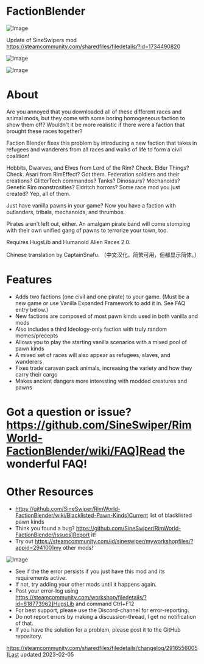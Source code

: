 # FactionBlender

![Image](https://i.imgur.com/buuPQel.png)

Update of SineSwipers mod
https://steamcommunity.com/sharedfiles/filedetails/?id=1734490820

![Image](https://i.imgur.com/CN9Rs5X.png)

	
![Image](https://i.imgur.com/Z4GOv8H.png)

# About

Are you annoyed that you downloaded all of these different races and animal mods, but they come with some boring homogeneous faction to show them off?  Wouldn't it be more realistic if there were a faction that brought these races together?

Faction Blender fixes this problem by introducing a new faction that takes in refugees and wanderers from all races and walks of life to form a civil coalition!

Hobbits, Dwarves, and Elves from Lord of the Rim?  Check.  Elder Things?  Check.  Asari from RimEffect?  Got them.  Federation soldiers and their creations?  GlitterTech commandos?  Tanks?  Dinosaurs?  Mechanoids?  Genetic Rim monstrosities?  Eldritch horrors?  Some race mod you just created?  Yep, all of them.

Just have vanilla pawns in your game?  Now you have a faction with outlanders, tribals, mechanoids, and thrumbos.

Pirates aren't left out, either.  An amalgam pirate band will come stomping with their own unified gang of pawns to terrorize your town, too.

Requires HugsLib and Humanoid Alien Races 2.0.

Chinese translation by CaptainSnafu. （中文汉化，简繁可用，但都显示简体。）

# Features


-  Adds two factions (one civil and one pirate) to your game.  (Must be a new game or use Vanilla Expanded Framework to add it in.  See FAQ entry below.)
-  New factions are composed of most pawn kinds used in both vanilla and mods
-  Also includes a third Ideology-only faction with truly random memes/precepts
-  Allows you to play the starting vanilla scenarios with a mixed pool of pawn kinds
-  A mixed set of races will also appear as refugees, slaves, and wanderers
-  Fixes trade caravan pack animals, increasing the variety and how they carry their cargo
-  Makes ancient dangers more interesting with modded creatures and pawns


# Got a question or issue?  https://github.com/SineSwiper/RimWorld-FactionBlender/wiki/FAQ]Read the wonderful FAQ!


# Other Resources


-  https://github.com/SineSwiper/RimWorld-FactionBlender/wiki/Blacklisted-Pawn-Kinds]Current list of blacklisted pawn kinds
-  Think you found a bug?  https://github.com/SineSwiper/RimWorld-FactionBlender/issues]Report it!
-  Try out https://steamcommunity.com/id/sineswiper/myworkshopfiles/?appid=294100]my other mods!

	
![Image](https://i.imgur.com/PwoNOj4.png)



-  See if the the error persists if you just have this mod and its requirements active.
-  If not, try adding your other mods until it happens again.
-  Post your error-log using https://steamcommunity.com/workshop/filedetails/?id=818773962]HugsLib and command Ctrl+F12
-  For best support, please use the Discord-channel for error-reporting.
-  Do not report errors by making a discussion-thread, I get no notification of that.
-  If you have the solution for a problem, please post it to the GitHub repository.


https://steamcommunity.com/sharedfiles/filedetails/changelog/2916556005]Last updated 2023-02-05
